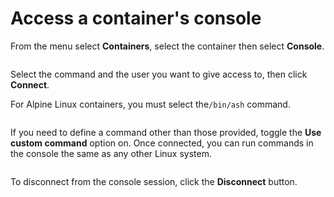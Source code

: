 # Access a container's console

From the menu select **Containers**, select the container then select **Console**.

<figure><img src="../../../.gitbook/assets/2.15-docker_containers_container_console.gif" alt=""><figcaption></figcaption></figure>

Select the command and the user you want to give access to, then click **Connect**.


For Alpine Linux containers, you must select the`/bin/ash` command.


<figure><img src="../../../.gitbook/assets/2.15-docker_containers_container_console_execute.png" alt=""><figcaption></figcaption></figure>

If you need to define a command other than those provided, toggle the **Use custom command** option on. Once connected, you can run commands in the console the same as any other Linux system.

<figure><img src="../../../.gitbook/assets/2.20-containers-console-connected.png" alt=""><figcaption></figcaption></figure>

To disconnect from the console session, click the **Disconnect** button.

